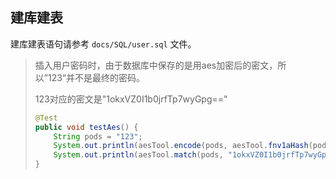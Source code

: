 ## 建库建表

建库建表语句请参考 `docs/SQL/user.sql` 文件。

> 插入用户密码时，由于数据库中保存的是用aes加密后的密文，所以”123“并不是最终的密码。
>
> 123对应的密文是"1okxVZ0I1b0jrfTp7wyGpg=="
>
> ```java
> @Test
> public void testAes() {
>     String pods = "123";
>     System.out.println(aesTool.encode(pods, aesTool.fnv1aHash(pods)));
>     System.out.println(aesTool.match(pods, "1okxVZ0I1b0jrfTp7wyGpg=="));
> }
> ```